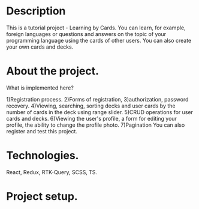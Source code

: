 # Description

This is a tutorial project - Learning by Cards. You can learn, for example, foreign languages or questions and answers on the topic of your programming language using the cards of other users. You can also create your own cards and decks.

# About the project.
What is implemented here?

1)Registration process. 
2)Forms of registration, 
3)authorization, password recovery.
4)Viewing, searching, sorting decks and user cards by the number of cards in the deck using range slider.
5)CRUD operations for user cards and decks.
6)Viewing the user's profile, a form for editing your profile, the ability to change the profile photo.
7)Pagination
You can also register and test this project.
# Technologies.
React, Redux, RTK-Query, SCSS, TS.
# Project setup.
